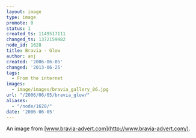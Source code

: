 ```yaml
---
layout: image
type: image
promote: 0
status: 1
created_ts: 1149517111
changed_ts: 1372159482
node_id: 1628
title: Bravia - Glow
author: anj
created: '2006-06-05'
changed: '2013-06-25'
tags:
  - From the internet
images:
  - image/images/bravia_gallery_06.jpg
url: "/2006/06/05/bravia_glow/"
aliases:
  - "/node/1628/"
date: '2006-06-05'
---
```

An image from [www.bravia-advert.com](http://www.bravia-advert.com/).
